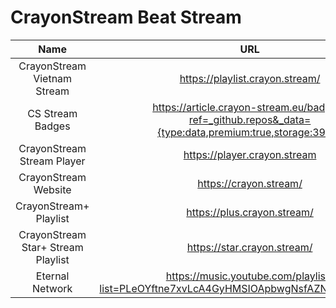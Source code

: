 # CrayonStream Beat Stream

| Name | URL |
| :-: | :-: |
| CrayonStream Vietnam Stream | https://playlist.crayon.stream/ 
| CS Stream Badges | https://article.crayon-stream.eu/badges?ref=_github.repos&_data={type:data,premium:true,storage:3900} |
| CrayonStream Stream Player | https://player.crayon.stream |
| CrayonStream Website | https://crayon.stream/ |
| CrayonStream+ Playlist | https://plus.crayon.stream/ |
| CrayonStream Star+ Stream Playlist | https://star.crayon.stream/ |
| Eternal Network | https://music.youtube.com/playlist?list=PLeOYftne7xvLcA4GyHMSIOApbwgNsfAZN&feature=share |
